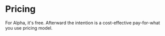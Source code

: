# Pricing

For Alpha, it's free. Afterward the intention is a cost-effective pay-for-what you use pricing model.